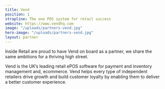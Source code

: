 ```yaml
---
title: Vend
position: 1
strapline: The one POS system for retail success
website: https://www.vendhq.com
image: "/uploads/partners-vend.jpg"
hero-image: "/uploads/partners-vend.jpg"
layout: partner
---
```


Inside Retail are proud to have Vend on board as a partner, we share the same ambitions for a thriving high street.

Vend is the UK’s leading retail ePOS software for payment and inventory management and, ecommerce. Vend helps every type of independent retailers drive growth and build customer loyalty by enabling them to deliver a better customer experience. 